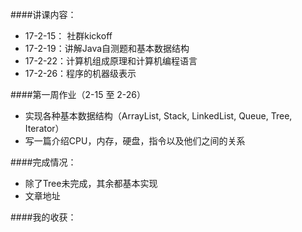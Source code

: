 ####讲课内容：
- 17-2-15： 社群kickoff
- 17-2-19：讲解Java自测题和基本数据结构
- 17-2-22：计算机组成原理和计算机编程语言
- 17-2-26：程序的机器级表示

####第一周作业（2-15 至 2-26）
- 实现各种基本数据结构（ArrayList, Stack, LinkedList, Queue, Tree, Iterator）
- 写一篇介绍CPU，内存，硬盘，指令以及他们之间的关系

####完成情况：
- 除了Tree未完成，其余都基本实现
- 文章地址

####我的收获：
